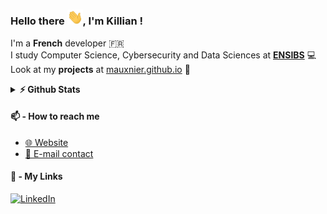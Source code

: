 ### Hello there <img src="https://github.com/killianmonnier/killianmonnier/blob/master/hi.gif" width="25px">, I'm Killian ! 

<!--
**killianmonnier/killianmonnier** is a ✨ _special_ ✨ repository because its `README.md` (this file) appears on your GitHub profile.

Here are some ideas to get you started:

- 🔭 I’m currently working on ...
- 🌱 I’m currently learning ...
- 👯 I’m looking to collaborate on ...
- 🤔 I’m looking for help with ...
- 💬 Ask me about ...
- 📫 How to reach me: ...
- 😄 Pronouns: ...
- ⚡ Fun fact: ...
-->

I'm a **French** developer 🇫🇷
</br>
I study Computer Science, Cybersecurity and Data Sciences at [**ENSIBS**](https://www-ensibs.univ-ubs.fr) 💻
</br>
Look at my **projects** at [mauxnier.github.io](https://mauxnier.github.io) 💼

<details>	
  <summary><b>⚡ Github Stats</b></summary>
    <img height="180em" src="https://github-readme-stats.vercel.app/api?username=mauxnier&theme=gotham&show_icons=true&hide_border=true&&count_private=true&include_all_commits=true" />
    <img height="180em" src="https://github-readme-stats.vercel.app/api/top-langs/?username=mauxnier&layout=compact&theme=gotham&hide_border=true&&count_private=true&include_all_commits=true&layout=compact&langs_count=4"/>
</details>

#### 📫 - How to reach me

- [🌐 Website](https://mauxnier.github.io)
- [📧 E-mail contact](mailto:monnier.killian.pro@gmail.com)

#### 🔗 - My Links
[![LinkedIn](https://img.shields.io/badge/Curriculum-📜-blue.svg?style=for-the-badge)](https://www.linkedin.com/in/killianmonnier)
